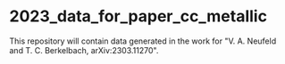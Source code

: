 # 2023_data_for_paper_cc_metallic
This repository will contain data generated in the work for "V. A. Neufeld and T. C. Berkelbach, arXiv:2303.11270".
